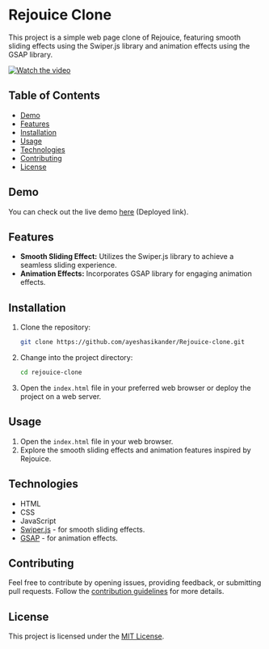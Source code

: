 # Rejouice Clone

This project is a simple web page clone of Rejouice, featuring smooth sliding effects using the Swiper.js library and animation effects using the GSAP library.

[![Watch the video](./Home-REJOUICE®.png)](./Home%20-%20REJOUICE®.mp4)


## Table of Contents

- [Demo](#demo)
- [Features](#features)
- [Installation](#installation)
- [Usage](#usage)
- [Technologies](#technologies)
- [Contributing](#contributing)
- [License](#license)

## Demo

You can check out the live demo [here](https://rejouice-clone.netlify.app/) (Deployed link).

## Features

- **Smooth Sliding Effect:** Utilizes the Swiper.js library to achieve a seamless sliding experience.
- **Animation Effects:** Incorporates GSAP library for engaging animation effects.

## Installation

1. Clone the repository:

   ```bash
   git clone https://github.com/ayeshasikander/Rejouice-clone.git
   ```

2. Change into the project directory:

   ```bash
   cd rejouice-clone
   ```

3. Open the `index.html` file in your preferred web browser or deploy the project on a web server.

## Usage

1. Open the `index.html` file in your web browser.
2. Explore the smooth sliding effects and animation features inspired by Rejouice.

## Technologies

- HTML
- CSS
- JavaScript
- [Swiper.js](https://swiperjs.com/) - for smooth sliding effects.
- [GSAP](https://greensock.com/gsap/) - for animation effects.

## Contributing

Feel free to contribute by opening issues, providing feedback, or submitting pull requests. Follow the [contribution guidelines](CONTRIBUTING.md) for more details.

## License

This project is licensed under the [MIT License](LICENSE).